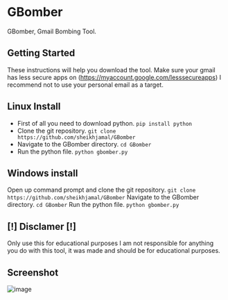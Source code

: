 # GBomber
GBomber, Gmail Bombing Tool.
## Getting Started
These instructions will help you download the tool.
Make sure your gmail has less secure apps on (https://myaccount.google.com/lesssecureapps)
I recommend not to use your personal email as a target.
## Linux Install
- First of all you need to download python.
```pip install python```
- Clone the git repository.
 ```git clone https://github.com/sheikhjamal/GBomber```
 - Navigate to the GBomber directory.
```cd GBomber```
- Run the python file.
```python gbomber.py```
## Windows install
Open up command prompt and clone the git repository.
 ```git clone https://github.com/sheikhjamal/GBomber```
 Navigate to the GBomber directory.
 ```cd GBomber```
 Run the python file.
 ```python gbomber.py```
## [!] Disclamer [!]
 Only use this for educational purposes I am not responsible for anything you do with this tool, it was made and should be for educational purposes.
## Screenshot
![image](https://user-images.githubusercontent.com/77934521/105639776-28a06f00-5e8b-11eb-8a41-c9ebfbb84ebd.png)
